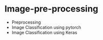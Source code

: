 # Image-pre-processing

-  Preprocessing
- Image Classification using pytorch
- Image Classification using Keras
